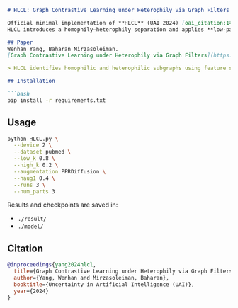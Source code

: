 ````markdown
# HLCL: Graph Contrastive Learning under Heterophily via Graph Filters

Official minimal implementation of **HLCL** (UAI 2024) [oai_citation:1‡2303.06344v2.pdf](file-service://file-LC5AJFdbj8BUTth1XPoGtG).  
HLCL introduces a homophily–heterophily separation and applies **low-pass** and **high-pass graph filters** to augmented views, enabling state-of-the-art graph contrastive learning on heterophilic graphs.

## Paper
Wenhan Yang, Baharan Mirzasoleiman.  
[Graph Contrastive Learning under Heterophily via Graph Filters](https://arxiv.org/abs/2303.06344) (UAI 2024).

> HLCL identifies homophilic and heterophilic subgraphs using feature similarity, applies low-pass filters to the homophilic subgraph and high-pass filters to the heterophilic subgraph, and learns node representations by contrasting filtered augmented views. This approach achieves up to a **7% boost** over prior CL methods on heterophilic graphs and up to **10% over supervised baselines**.

## Installation

```bash
pip install -r requirements.txt
````

## Usage

```bash
python HLCL.py \
  --device 2 \
  --dataset pubmed \
  --low_k 0.8 \
  --high_k 0.2 \
  --augmentation PPRDiffusion \
  --haug1 0.4 \
  --runs 3 \
  --num_parts 3
```

Results and checkpoints are saved in:

* `./result/`
* `./model/`

## Citation

```bibtex
@inproceedings{yang2024hlcl,
  title={Graph Contrastive Learning under Heterophily via Graph Filters},
  author={Yang, Wenhan and Mirzasoleiman, Baharan},
  booktitle={Uncertainty in Artificial Intelligence (UAI)},
  year={2024}
}
```

```
```
